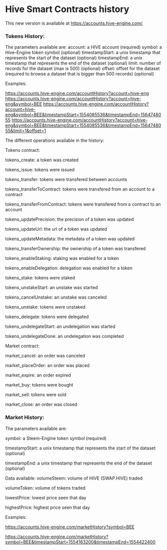 # Hive Smart Contracts history

This new version is available at https://accounts.hive-engine.com/

### Tokens History:

The parameters available are:
account: a HIVE account (required)
symbol: a Hive-Engine token symbol (optional)
timestampStart: a unix timestamp that represents the start of the dataset (optional)
timestampEnd: a unix timestamp that represents the end of the dataset (optional)
limit: number of records for the dataset (max is 500) (optional)
offset: offset for the dataset (required to browse a dataset that is bigger than 500 records) (optional)

Examples:

https://accounts.hive-engine.com/accountHistory?account=hive-eng
https://accounts.hive-engine.com/accountHistory?account=hive-eng&symbol=BEE
https://accounts.hive-engine.com/accountHistory?account=hive-eng&symbol=BEE&timestampStart=1554085536&timestampEnd=1564748055
https://accounts.hive-engine.com/accountHistory?account=hive-eng&symbol=BEE&timestampStart=1554085536&timestampEnd=1564748055&limit=1&offset=1

The different operations available in the history:

Tokens contract:

tokens_create: a token was created

tokens_issue: tokens were issued

tokens_transfer: tokens were transfered between accounts

tokens_transferToContract: tokens were transfered from an account to a contract

tokens_transferFromContract: tokens were transfered from a contract to an account

tokens_updatePrecision: the precision of a token was updated

tokens_updateUrl: the url of a token was updated

tokens_updateMetadata: the metadata of a token was updated

tokens_transferOwnership: the ownership of a token was transfered

tokens_enableStaking: staking was enabled for a token

tokens_enableDelegation: delegation was enabled for a token

tokens_stake: tokens were staked

tokens_unstakeStart: an unstake was started

tokens_cancelUnstake: an unstake was canceled

tokens_unstake: tokens were unstaked

tokens_delegate: tokens were delegated

tokens_undelegateStart: an undelegation was started

tokens_undelegateDone: an undelegation was completed


Market contract:

market_cancel: an order was canceled

market_placeOrder: an order was placed

market_expire: an order expired

market_buy: tokens were bought

market_sell: tokens were sold

market_close: an order was closed

### Market History:

The parameters available are:

symbol: a Steem-Engine token symbol (required)

timestampStart: a unix timestamp that represents the start of the dataset (optional)

timestampEnd: a unix timestamp that represents the end of the dataset (optional)

Data available:
volumeSteem: volume of HIVE (SWAP.HIVE) traded

volumeToken: volume of tokens traded

lowestPrice: lowest price seen that day

highestPrice: highest price seen that day

Examples:

https://accounts.hive-engine.com/marketHistory?symbol=BEE

https://accounts.hive-engine.com/marketHistory?symbol=BEE&timestampStart=1554163200&timestampEnd=1554422400
